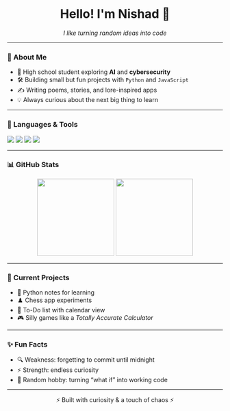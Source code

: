 <h1 align="center">Hello! I'm Nishad 🌌</h1>
<p align="center"><i>I like turning random ideas into code</i></p>

---

### 👤 About Me
- 🎯 High school student exploring **AI** and **cybersecurity**  
- 🛠 Building small but fun projects with `Python` and `JavaScript`  
- ✍️ Writing poems, stories, and lore-inspired apps  
- 💡 Always curious about the next big thing to learn  

---

### 🧰 Languages & Tools
<p>
  <img src="https://img.shields.io/badge/Python-3670A0?style=for-the-badge&logo=python&logoColor=ffdd54"/>
  <img src="https://img.shields.io/badge/JavaScript-F7DF1E?style=for-the-badge&logo=javascript&logoColor=000"/>
  <img src="https://img.shields.io/badge/HTML5-E34F26?style=for-the-badge&logo=html5&logoColor=fff"/>
  <img src="https://img.shields.io/badge/CSS3-1572B6?style=for-the-badge&logo=css3&logoColor=fff"/>
</p>

---

### 📊 GitHub Stats
<p align="center">
  <img src="https://github-readme-stats.vercel.app/api?username=YourUsername&show_icons=true&theme=tokyonight" height="180"/>
  <img src="https://github-readme-stats.vercel.app/api/top-langs/?username=YourUsername&layout=compact&theme=tokyonight" height="180"/>
</p>

---

### 🌱 Current Projects
- 📝 Python notes for learning  
- ♟️ Chess app experiments  
- 📅 To-Do list with calendar view  
- 🎮 Silly games like a *Totally Accurate Calculator*  

---

### ✨ Fun Facts
- 🔍 Weakness: forgetting to commit until midnight  
- ⚡ Strength: endless curiosity  
- 🎲 Random hobby: turning “what if” into working code  

---

<p align="center">⚡ Built with curiosity & a touch of chaos ⚡</p>
